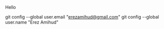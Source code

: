 Hello

git config --global user.email "erezamihud@gmail.com"
git config --global user.name "Erez Amihud"
